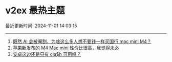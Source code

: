 # v2ex 最热主题

最近更新时间: 2024-11-01 14:03:15

--- 
1. [既然 AI 会被阉割，为啥这么多人想不要钱一样买国行 mac mini M4？](https://www.v2ex.com/t/1085543) 
2. [苹果新发布的 M4 Mac mini 性价比很高，我觉得未必](https://www.v2ex.com/t/1085550) 
3. [安卓这边还是只有 cla$h 可用吗？](https://www.v2ex.com/t/1085577) 
